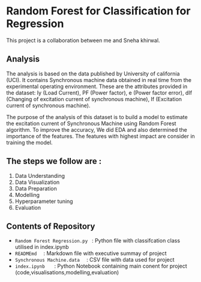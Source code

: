 # Random Forest for Classification for Regression 
This project is a collaboration between me and Sneha khirwal.

## Analysis
The analysis is based on the data published by University of california (UCI). It contains Synchronous machine data obtained in real time from the experimental operating environment. These are the attributes provided in the dataset: Iy (Load Current), PF (Power factor), e (Power factor error), dIf (Changing of excitation current of synchronous machine), If (Excitation current of synchronous machine).

The purpose of the analysis of this dataset is to build a model to  estimate the excitation current of Synchronous Machine using Random Forest algorithm. To improve the accuracy, We did EDA and also determined the importance of the features. The features with highest impact are consider in training the model.

## The steps we follow are :
1. Data Understanding
2. Data Visualization
3. Data Preparation
4. Modelling
5. Hyperparameter tuning
6. Evaluation

## Contents of Repository
- ``Random Forest Regression.py `` :   Python file with classifcation class utilised in index.ipynb
- ``READMEmd  ``         :   Markdown file with executive summay of project
- ``Synchronous Machine.data  ``      :   CSV file with data used for project
- ``index.ipynb   ``     :   Python Notebook containing main conent for project (code,visualisations,modelling,evaluation)
